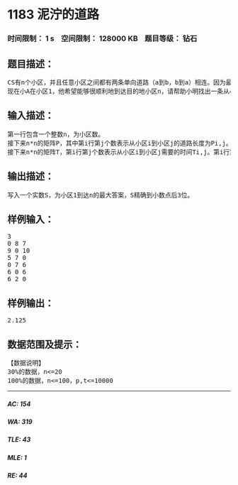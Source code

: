 # 1183 泥泞的道路   
### 时间限制： 1 s&nbsp;&nbsp;&nbsp;&nbsp;空间限制： 128000 KB&nbsp;&nbsp;&nbsp;&nbsp;题目等级： 钻石  
## 题目描述：  

<pre>
CS有n个小区，并且任意小区之间都有两条单向道路（a到b，b到a）相连。因为最近下了很多暴雨，很多道路都被淹了，不同的道路泥泞程度不同。小A经过对近期天气和地形的科学分析，绘出了每条道路能顺利通过的时间以及这条路的长度。
现在小A在小区1，他希望能够很顺利地到达目的地小区n，请帮助小明找出一条从小区1出发到达小区n的所有路线中（总路程/总时间）最大的路线。请你告诉他这个值。
</pre>
  
  
## 输入描述：  

<pre>
第一行包含一个整数n，为小区数。
接下来n*n的矩阵P，其中第i行第j个数表示从小区i到小区j的道路长度为Pi,j。第i行第i个数的元素为0，其余保证为正整数。
接下来n*n的矩阵T，第i行第j个数表示从小区i到小区j需要的时间Ti,j。第i行第i个数的元素为0，其余保证为正整数。
</pre>
  
  
## 输出描述：  

<pre>
写入一个实数S，为小区1到达n的最大答案，S精确到小数点后3位。
</pre>
  
  
## 样例输入：  

<pre>
3
0 8 7 
9 0 10 
5 7 0 
0 7 6 
6 0 6 
6 2 0
</pre>
  
  
## 样例输出：  

<pre>
2.125
</pre>
  
  
## 数据范围及提示：  

<pre>
【数据说明】
30%的数据，n<=20
100%的数据，n<=100，p,t<=10000
</pre>
  
  
***  

##### AC: 154  
##### WA: 319  
##### TLE: 43  
##### MLE: 1  
##### RE: 44  

